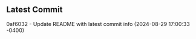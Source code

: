 
## Latest Commit
0af6032 - Update README with latest commit info (2024-08-29 17:00:33 -0400) <Yunxi-Zhou>
